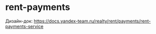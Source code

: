 # rent-payments

Дизайн-док: https://docs.yandex-team.ru/realty/rent/payments/rent-payments-service

